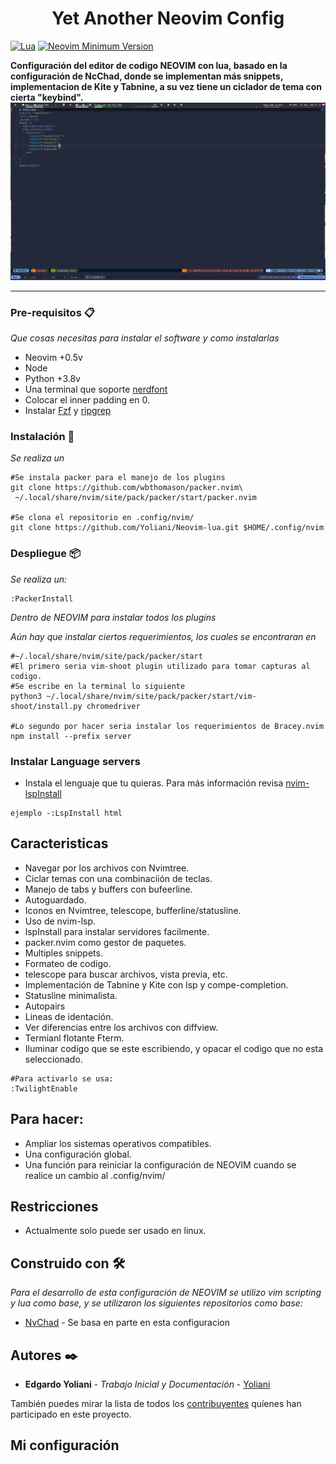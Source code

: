 <h1 align="center">Yet Another Neovim Config</h1>

[![Lua](https://img.shields.io/badge/Made%20with%20Lua-blueviolet.svg?style=for-the-badge&logo=lua)]() [![Neovim Minimum Version](https://img.shields.io/badge/Neovim-0.5+-blueviolet.svg?style=flat-square&logo=Neovim&logoColor=white)](https://github.com/neovim/neovim)

**Configuración del editor de codigo NEOVIM con lua, basado en la configuración de NcChad, donde se implementan más snippets, implementacion de Kite y Tabnine, a su vez tiene un ciclador de tema con cierta "keybind".**
<img src="/assets/screenshot.png"><hr>

### Pre-requisitos 📋

_Que cosas necesitas para instalar el software y como instalarlas_

- Neovim +0.5v
- Node
- Python +3.8v
- Una terminal que soporte [nerdfont](https://github.com/ryanoasis/nerd-fonts)
- Colocar el inner padding en 0.
- Instalar [Fzf](https://github.com/junegunn/fzf) y [ripgrep](https://github.com/BurntSushi/ripgrep#installation)

### Instalación 🔧

_Se realiza un_

```
#Se instala packer para el manejo de los plugins
git clone https://github.com/wbthomason/packer.nvim\
 ~/.local/share/nvim/site/pack/packer/start/packer.nvim

#Se clona el repositorio en .config/nvim/
git clone https://github.com/Yoliani/Neovim-lua.git $HOME/.config/nvim
```

### Despliegue 📦

_Se realiza un:_

```
:PackerInstall

```

_Dentro de NEOVIM para instalar todos los plugins_

_Aún hay que instalar ciertos requerimientos, los cuales se encontraran en_

```
#~/.local/share/nvim/site/pack/packer/start
#El primero seria vim-shoot plugin utilizado para tomar capturas al codigo.
#Se escribe en la terminal lo siguiente
python3 ~/.local/share/nvim/site/pack/packer/start/vim-shoot/install.py chromedriver

#Lo segundo por hacer seria instalar los requerimientos de Bracey.nvim
npm install --prefix server

```

### Instalar Language servers

- Instala el lenguaje que tu quieras. Para más información revisa [nvim-lspInstall](https://github.com/kabouzeid/nvim-lspinstall)

```
ejemplo -:LspInstall html
```

## Caracteristicas

- Navegar por los archivos con Nvimtree.
- Ciclar temas con una combinaciión de teclas.
- Manejo de tabs y buffers con bufeerline.
- Autoguardado.
- Iconos en Nvimtree, telescope, bufferline/statusline.
- Uso de nvim-lsp.
- lspInstall para instalar servidores facilmente.
- packer.nvim como gestor de paquetes.
- Multiples snippets.
- Formateo de codigo.
- telescope para buscar archivos, vista previa, etc.
- Implementación de Tabnine y Kite con lsp y compe-completion.
- Statusline minimalista.
- Autopairs
- Lineas de identación.
- Ver diferencias entre los archivos con diffview.
- Termianl flotante Fterm.
- Iluminar codigo que se este escribiendo, y opacar el codigo que no esta seleccionado.

```
#Para activarlo se usa:
:TwilightEnable
```

## Para hacer:

- Ampliar los sistemas operativos compatibles.
- Una configuración global.
- Una función para reiniciar la configuración de NEOVIM cuando se realice un cambio al .config/nvim/

## Restricciones

- Actualmente solo puede ser usado en linux.

## Construido con 🛠️

_Para el desarrollo de esta configuración de NEOVIM se utilizo vim scripting y lua como base, y se utilizaron los siguientes repositorios como base:_

- [NvChad](https://github.com/NvChad/NvChad) - Se basa en parte en esta configuracion

## Autores ✒️

- **Edgardo Yoliani** - _Trabajo Inicial y Documentación_ - [Yoliani](https://github.com/Yoliani)

También puedes mirar la lista de todos los [contribuyentes](https://github.com/your/project/contributors) quíenes han participado en este proyecto.

## Mi configuración
